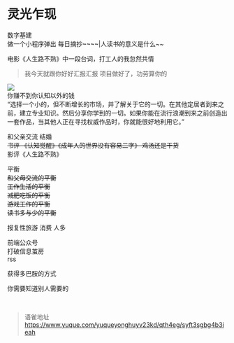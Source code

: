 # 灵光乍现
数字基建  
做一个小程序弹出 每日摘抄~~~~|人读书的意义是什么~~

电影《人生路不熟》中一段台词，打工人的我忽然共情

> 我今天就跟你好好汇报汇报
> 项目做好了，功劳算你的

![](https://cdn.nlark.com/yuque/0/2023/jpeg/1572912/1683469977090-186332e1-6e25-4822-9cbd-08ae5736ea3d.jpeg)  
你赚不到你认知以外的钱  
“选择一个小的，但不断增长的市场，并了解关于它的一切。在其他定居者到来之前，建立专业知识。然后分享你学到的一切。如果你能在流行浪潮到来之前创造出一套作品，当其他人正在寻找权威作品时，你就能很好地利用它。”

和父亲交流 结婚  
~~书评 《认知觉醒》《成年人的世界没有容易二字》 鸡汤还是干货~~  
影评《人生路不熟》

平衡  
~~和父母交流的平衡~~  
~~工作生活的平衡~~  
~~减肥吃饭的平衡~~  
~~游戏工作的平衡~~  
~~读书多与少的平衡~~

报复性旅游 消费 人多

前端公众号  
打破信息茧房  
rss

获得多巴胺的方式

你需要知道别人需要的

<br>
  
> 语雀地址 https://www.yuque.com/yuqueyonghuyv23kd/qth4eg/syft3sgbg4b3ieah